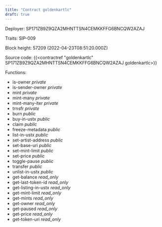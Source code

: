 ```yaml
---
title: "Contract goldenkartlc"
draft: true
---
```

Deployer: SP171ZB9Z9QZA2MHNTTSN4CEMKKFFG6BNCQW2AZAJ

Traits:
SIP-009 



Block height: 57209 (2022-04-23T08:51:20.000Z)

Source code: {{<contractref "goldenkartlc" SP171ZB9Z9QZA2MHNTTSN4CEMKKFFG6BNCQW2AZAJ goldenkartlc>}}

Functions:

* is-owner _private_
* is-sender-owner _private_
* mint _private_
* mint-many _private_
* mint-many-iter _private_
* trnsfr _private_
* burn _public_
* buy-in-ustx _public_
* claim _public_
* freeze-metadata _public_
* list-in-ustx _public_
* set-artist-address _public_
* set-base-uri _public_
* set-mint-limit _public_
* set-price _public_
* toggle-pause _public_
* transfer _public_
* unlist-in-ustx _public_
* get-balance _read_only_
* get-last-token-id _read_only_
* get-listing-in-ustx _read_only_
* get-mint-limit _read_only_
* get-mints _read_only_
* get-owner _read_only_
* get-paused _read_only_
* get-price _read_only_
* get-token-uri _read_only_

